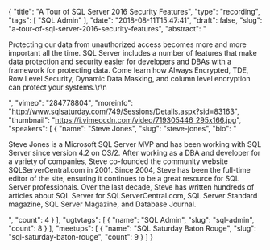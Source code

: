 {
  "title": "A Tour of SQL Server 2016 Security Features",
  "type": "recording",
  "tags": [
    "SQL Admin"
  ],
  "date": "2018-08-11T15:47:41",
  "draft": false,
  "slug": "a-tour-of-sql-server-2016-security-features",
  "abstract": "<p>Protecting our data from unauthorized access becomes more and more important all the time. SQL Server includes a number of features that make data protection and security easier for developers and DBAs with a framework for protecting data. Come learn how Always Encrypted, TDE, Row Level Security, Dynamic Data Masking, and column level encryption can protect your systems.\r\n</p>",
  "vimeo": "284778804",
  "moreinfo": "http://www.sqlsaturday.com/749/Sessions/Details.aspx?sid=83163",
  "thumbnail": "https://i.vimeocdn.com/video/719305446_295x166.jpg",
  "speakers": [
    {
      "name": "Steve Jones",
      "slug": "steve-jones",
      "bio": "<p>Steve Jones is a Microsoft SQL Server MVP and has been working with SQL Server since version 4.2 on OS/2. After working as a DBA and developer for a variety of companies, Steve co-founded the community website SQLServerCentral.com in 2001. Since 2004, Steve has been the full-time editor of the site, ensuring it continues to be a great resource for SQL Server professionals. Over the last decade, Steve has written hundreds of articles about SQL Server for SQLServerCentral.com, SQL Server Standard magazine, SQL Server Magazine, and Database Journal.</p>",
      "count": 4
    }
  ],
  "ugtvtags": [
    {
      "name": "SQL Admin",
      "slug": "sql-admin",
      "count": 8
    }
  ],
  "meetups": [
    {
      "name": "SQL Saturday Baton Rouge",
      "slug": "sql-saturday-baton-rouge",
      "count": 9
    }
  ]
}